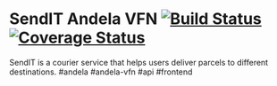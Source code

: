 # SendIT Andela VFN [![Build Status](https://travis-ci.org/williamdekou/sendit-andela-vfn.svg?branch=develop)](https://travis-ci.org/williamdekou/sendit-andela-vfn) [![Coverage Status](https://coveralls.io/repos/github/williamdekou/sendit-andela-vfn/badge.svg)](https://coveralls.io/github/williamdekou/sendit-andela-vfn)

SendIT is a courier service that helps users deliver parcels to different destinations. #andela #andela-vfn #api #frontend
